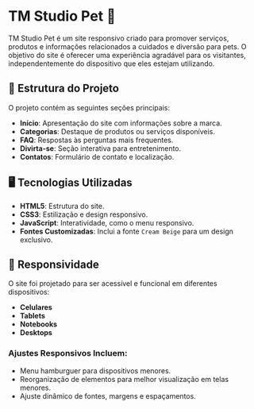 # TM Studio Pet 🐾

TM Studio Pet é um site responsivo criado para promover serviços, produtos e informações relacionados a cuidados e diversão para pets. O objetivo do site é oferecer uma experiência agradável para os visitantes, independentemente do dispositivo que eles estejam utilizando.

## 📂 Estrutura do Projeto

O projeto contém as seguintes seções principais:

- **Início**: Apresentação do site com informações sobre a marca.
- **Categorias**: Destaque de produtos ou serviços disponíveis.
- **FAQ**: Respostas às perguntas mais frequentes.
- **Divirta-se**: Seção interativa para entretenimento.
- **Contatos**: Formulário de contato e localização.

## 🖥️ Tecnologias Utilizadas

- **HTML5**: Estrutura do site.
- **CSS3**: Estilização e design responsivo.
- **JavaScript**: Interatividade, como o menu responsivo.
- **Fontes Customizadas**: Inclui a fonte `Cream Beige` para um design exclusivo.

## 🎨 Responsividade

O site foi projetado para ser acessível e funcional em diferentes dispositivos:

- **Celulares**
- **Tablets**
- **Notebooks**
- **Desktops**

### Ajustes Responsivos Incluem:

- Menu hamburguer para dispositivos menores.
- Reorganização de elementos para melhor visualização em telas menores.
- Ajuste dinâmico de fontes, margens e espaçamentos.
